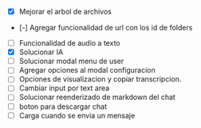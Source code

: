 - [x] Mejorar el arbol de archivos
- [-] Agregar funcionalidad de url con los id de folders
- [ ] Funcionalidad de audio a texto
- [x] Solucionar IA
- [ ] Solucionar modal menu de user
- [ ] Agregar opciones al modal configuracion
- [ ] Opciones de visualizacion y copiar transcripcion.
- [ ] Cambiar input por text area
- [ ] Solucionar reenderizado de markdown del chat
- [ ] boton para descargar chat
- [ ] Carga cuando se envia un mensaje
